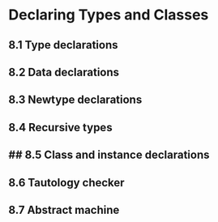 # Declaring Types and Classes

## 8.1 Type declarations

## 8.2 Data declarations

## 8.3 Newtype declarations

## 8.4 Recursive types

## ## 8.5 Class and instance declarations

## 8.6 Tautology checker

## 8.7 Abstract machine
